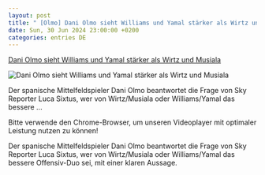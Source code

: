 ```yaml
---
layout: post
title: " [Olmo] Dani Olmo sieht Williams und Yamal stärker als Wirtz und Musiala"
date: Sun, 30 Jun 2024 23:00:00 +0200
categories: entries DE
---
```

[Dani Olmo sieht Williams und Yamal stärker als Wirtz und Musiala](https://sport.sky.de/fussball/artikel/dani-olmo-sieht-williams-und-yamal-staerker-als-wirtz-und-musiala/13161691/35697)

![Dani Olmo sieht Williams und Yamal stärker als Wirtz und Musiala](https://e6.365dm.de/24/07/1600x900/9eec03537940ca9fe928acf1c8c3bd9af68f3c56872cf03a52c7d58fbeca3740_6595613.jpg?20240701071913)

Der spanische Mittelfeldspieler Dani Olmo beantwortet die Frage von Sky Reporter Luca Sixtus, wer von Wirtz/Musiala oder Williams/Yamal das bessere ...

Bitte verwende den Chrome-Browser, um unseren Videoplayer mit optimaler Leistung nutzen zu können!

Der spanische Mittelfeldspieler Dani Olmo beantwortet die Frage von Sky Reporter Luca Sixtus, wer von Wirtz/Musiala oder Williams/Yamal das bessere Offensiv-Duo sei, mit einer klaren Aussage.

